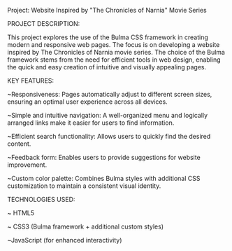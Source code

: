 
Project: Website Inspired by "The Chronicles of Narnia" Movie Series






PROJECT DESCRIPTION:

This project explores the use of the Bulma CSS framework in creating modern and responsive web pages.
The focus is on developing a website inspired by The Chronicles of Narnia movie series. 
The choice of the Bulma framework stems from the need for efficient tools in web design, enabling the quick and easy creation of intuitive and visually appealing pages.


KEY FEATURES:

~Responsiveness: Pages automatically adjust to different screen sizes, ensuring an optimal user experience across all devices.

~Simple and intuitive navigation: A well-organized menu and logically arranged links make it easier for users to find information.

~Efficient search functionality: Allows users to quickly find the desired content.

~Feedback form: Enables users to provide suggestions for website improvement.

~Custom color palette: Combines Bulma styles with additional CSS customization to maintain a consistent visual identity.


TECHNOLOGIES USED:

~ HTML5

~ CSS3 (Bulma framework + additional custom styles)

~JavaScript (for enhanced interactivity)
